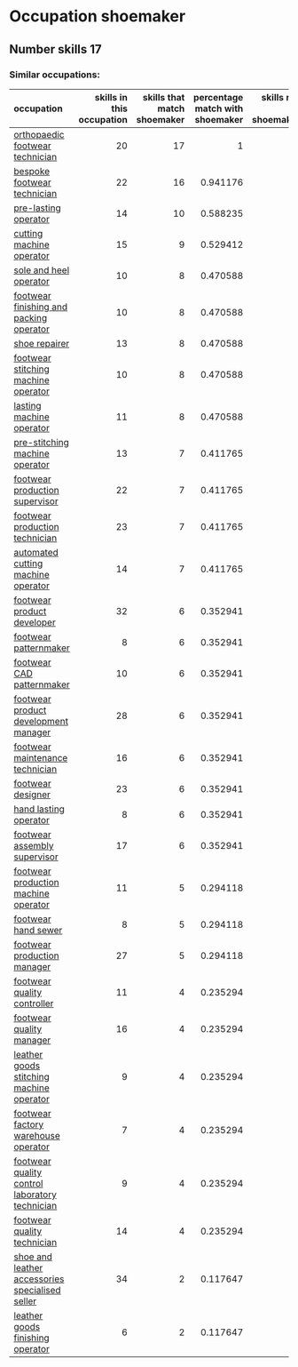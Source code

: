 # Occupation shoemaker
## Number skills 17
### Similar occupations:
| occupation                                                                                            |   skills in this occupation |   skills that match shoemaker |   percentage match with shoemaker |   skills not in shoemaker |
|:------------------------------------------------------------------------------------------------------|----------------------------:|------------------------------:|----------------------------------:|--------------------------:|
| [orthopaedic footwear technician](orthopaedic_footwear_technician.md)                                 |                          20 |                            17 |                          1        |                         3 |
| [bespoke footwear technician](bespoke_footwear_technician.md)                                         |                          22 |                            16 |                          0.941176 |                         6 |
| [pre-lasting operator](pre-lasting_operator.md)                                                       |                          14 |                            10 |                          0.588235 |                         4 |
| [cutting machine operator](cutting_machine_operator.md)                                               |                          15 |                             9 |                          0.529412 |                         6 |
| [sole and heel operator](sole_and_heel_operator.md)                                                   |                          10 |                             8 |                          0.470588 |                         2 |
| [footwear finishing and packing operator](footwear_finishing_and_packing_operator.md)                 |                          10 |                             8 |                          0.470588 |                         2 |
| [shoe repairer](shoe_repairer.md)                                                                     |                          13 |                             8 |                          0.470588 |                         5 |
| [footwear stitching machine operator](footwear_stitching_machine_operator.md)                         |                          10 |                             8 |                          0.470588 |                         2 |
| [lasting machine operator](lasting_machine_operator.md)                                               |                          11 |                             8 |                          0.470588 |                         3 |
| [pre-stitching machine operator](pre-stitching_machine_operator.md)                                   |                          13 |                             7 |                          0.411765 |                         6 |
| [footwear production supervisor](footwear_production_supervisor.md)                                   |                          22 |                             7 |                          0.411765 |                        15 |
| [footwear production technician](footwear_production_technician.md)                                   |                          23 |                             7 |                          0.411765 |                        16 |
| [automated cutting machine operator](automated_cutting_machine_operator.md)                           |                          14 |                             7 |                          0.411765 |                         7 |
| [footwear product developer](footwear_product_developer.md)                                           |                          32 |                             6 |                          0.352941 |                        26 |
| [footwear patternmaker](footwear_patternmaker.md)                                                     |                           8 |                             6 |                          0.352941 |                         2 |
| [footwear CAD patternmaker](footwear_CAD_patternmaker.md)                                             |                          10 |                             6 |                          0.352941 |                         4 |
| [footwear product development manager](footwear_product_development_manager.md)                       |                          28 |                             6 |                          0.352941 |                        22 |
| [footwear maintenance technician](footwear_maintenance_technician.md)                                 |                          16 |                             6 |                          0.352941 |                        10 |
| [footwear designer](footwear_designer.md)                                                             |                          23 |                             6 |                          0.352941 |                        17 |
| [hand lasting operator](hand_lasting_operator.md)                                                     |                           8 |                             6 |                          0.352941 |                         2 |
| [footwear assembly supervisor](footwear_assembly_supervisor.md)                                       |                          17 |                             6 |                          0.352941 |                        11 |
| [footwear production machine operator](footwear_production_machine_operator.md)                       |                          11 |                             5 |                          0.294118 |                         6 |
| [footwear hand sewer](footwear_hand_sewer.md)                                                         |                           8 |                             5 |                          0.294118 |                         3 |
| [footwear production manager](footwear_production_manager.md)                                         |                          27 |                             5 |                          0.294118 |                        22 |
| [footwear quality controller](footwear_quality_controller.md)                                         |                          11 |                             4 |                          0.235294 |                         7 |
| [footwear quality manager](footwear_quality_manager.md)                                               |                          16 |                             4 |                          0.235294 |                        12 |
| [leather goods stitching machine operator](leather_goods_stitching_machine_operator.md)               |                           9 |                             4 |                          0.235294 |                         5 |
| [footwear factory warehouse operator](footwear_factory_warehouse_operator.md)                         |                           7 |                             4 |                          0.235294 |                         3 |
| [footwear quality control laboratory technician](footwear_quality_control_laboratory_technician.md)   |                           9 |                             4 |                          0.235294 |                         5 |
| [footwear quality technician](footwear_quality_technician.md)                                         |                          14 |                             4 |                          0.235294 |                        10 |
| [shoe and leather accessories specialised seller](shoe_and_leather_accessories_specialised_seller.md) |                          34 |                             2 |                          0.117647 |                        32 |
| [leather goods finishing operator](leather_goods_finishing_operator.md)                               |                           6 |                             2 |                          0.117647 |                         4 |
